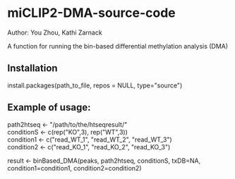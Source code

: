 # miCLIP2-DMA-source-code
Author: You Zhou, Kathi Zarnack    
    
A function for running the bin-based differential methylation analysis (DMA)     

## Installation

install.packages(path_to_file, repos = NULL, type="source")    

## Example of usage:

path2htseq <- "/path/to/the/htseqresult/"    
conditionS <- c(rep("KO",3), rep("WT",3))    
condition1 <- c("read_WT_1", "read_WT_2", "read_WT_3")    
condition2 <- c("read_KO_1", "read_KO_2", "read_KO_3")    

result <- binBased_DMA(peaks, path2htseq, conditionS, txDB=NA, condition1=condition1,
                  condition2=condition2)
